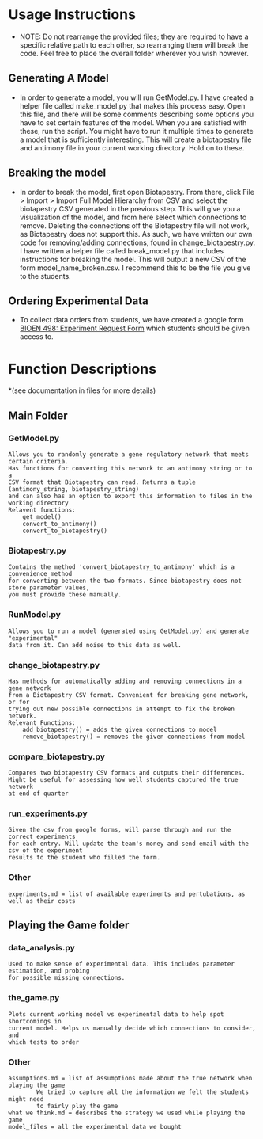# Usage Instructions
* NOTE: Do not rearrange the provided files; they are required to have a specific relative path to each other, so
  rearranging them will break the code. Feel free to place the overall folder wherever you wish however.

## Generating A Model
* In order to generate a model, you will run GetModel.py. I have created a helper file called make_model.py that makes this process easy.
  Open this file, and there will be some comments describing some options you have to set certain features of the model. When you are satisfied
  with these, run the script. You might have to run it multiple times to generate a model that is sufficiently interesting. This will create a
  biotapestry file and antimony file in your current working directory. Hold on to these.

## Breaking the model
* In order to break the model, first open Biotapestry. From there, click File > Import > Import Full Model Hierarchy from CSV and select the
  biotapestry CSV generated in the previous step. This will give you a visualization of the model, and from here select which connections to remove.
  Deleting the connections off the Biotapestry file will not work, as Biotapestry does not support this. As such, we have written our own code for
  removing/adding connections, found in change_biotapestry.py. I have written a helper file called break_model.py that includes instructions for 
  breaking the model. This will output a new CSV of the form model_name_broken.csv. I recommend this to be the file you give to the students.

## Ordering Experimental Data
* To collect data orders from students, we have created a google form [BIOEN 498: Experiment Request Form](https://docs.google.com/forms/d/1OFsoRf8hEJw4d3bpdQHlR1wrq_fUVGD6PmKRf3d1TdY/edit) which students should be given access to.
  







# Function Descriptions
*(see documentation in files for more details)

## Main Folder

### GetModel.py
	Allows you to randomly generate a gene regulatory network that meets certain criteria.
	Has functions for converting this network to an antimony string or to a 
	CSV format that Biotapestry can read. Returns a tuple (antimony_string, biotapestry_string)
	and can also has an option to export this information to files in the working directory
	Relavent functions:
		get_model()
		convert_to_antimony()
		convert_to_biotapestry()

### Biotapestry.py
	Contains the method 'convert_biotapestry_to_antimony' which is a convenience method
	for converting between the two formats. Since biotapestry does not store parameter values,
	you must provide these manually. 

### RunModel.py
	Allows you to run a model (generated using GetModel.py) and generate "experimental"
	data from it. Can add noise to this data as well.

### change_biotapestry.py
	Has methods for automatically adding and removing connections in a gene network
	from a Biotapestry CSV format. Convenient for breaking gene network, or for
	trying out new possible connections in attempt to fix the broken network.
	Relevant Functions:
		add_biotapestry() = adds the given connections to model
		remove_biotapestry() = removes the given connections from model

### compare_biotapestry.py
	Compares two biotapestry CSV formats and outputs their differences.
	Might be useful for assessing how well students captured the true network
	at end of quarter

### run_experiments.py
	Given the csv from google forms, will parse through and run the correct experiments 
	for each entry. Will update the team's money and send email with the csv of the experiment 
	results to the student who filled the form.

### Other
	experiments.md = list of available experiments and pertubations, as well as their costs


## Playing the Game folder

### data_analysis.py
	Used to make sense of experimental data. This includes parameter estimation, and probing
	for possible missing connections.

### the_game.py
	Plots current working model vs experimental data to help spot shortcomings in 
	current model. Helps us manually decide which connections to consider, and
	which tests to order

### Other
	assumptions.md = list of assumptions made about the true network when playing the game
			We tried to capture all the information we felt the students might need
			to fairly play the game
	what we think.md = describes the strategy we used while playing the game
	model_files = all the experimental data we bought
